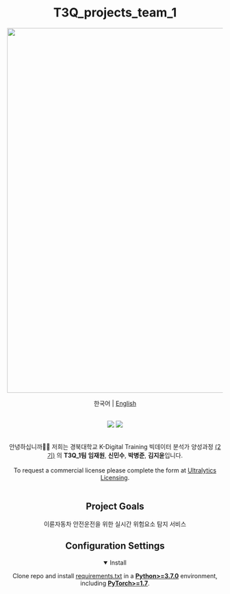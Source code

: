 # <div align="center">T3Q_projects_team_1</div>

<div align="center">

<p><a align="center" href="https://everlasting-chicken-ada.notion.site/HOME-3c279bd41574456098349527fa339db2" target="_blank"> <img src="https://user-images.githubusercontent.com/108515200/201014715-95dc2034-8bff-4a5e-835f-65e5d8ef840b.png" width="850"/></a></p>

한국어 \| [English](.github/README_eng.md)

  <br>
  <div>
    <a href="https://everlasting-chicken-ada.notion.site/HOME-3c279bd41574456098349527fa339db2"><img src="https://img.shields.io/badge/Open in Notion-000000?style=flat&logo=Notion&logoColor=white"/></a>
    <a href="https://hits.seeyoufarm.com"><img src="https://hits.seeyoufarm.com/api/count/incr/badge.svg?url=https%3A%2F%2Fgithub.com%2Fknudatascientists%2FT3Q_projects_team_1&count_bg=%233D80C8&title_bg=%23555555&icon=actigraph.svg&icon_color=%23E7E7E7&title=visitors&edge_flat=false"/></a>
  </div>
  
  <br>
  <p>
    안녕하십니까🙇🏻 저희는 경북대학교 K-Digital Training 빅데이터 분석가 양성과정
    <a href="https://datainstitute.knu.ac.kr/"> (2기)</a>
    의 <strong>T3Q_1팀</strong> <strong>임재원</strong>, <strong>신민수</strong>, <strong>박병준</strong>, <strong>김지윤</strong>입니다.
    <br><br>
    To request a commercial license please complete the form at <a href="https://ultralytics.com/license">Ultralytics Licensing</a>.
    <br><br>
  </p>
  
  
  ## <div align="center">Project Goals</div>

이륜자동차 안전운전을 위한 실시간 위험요소 탐지 서비스

## <div align="center">Configuration Settings</div>
  
<details open>
<summary>Install</summary>

Clone repo and install [requirements.txt](https://github.com/ultralytics/yolov5/blob/master/requirements.txt) in a
[**Python>=3.7.0**](https://www.python.org/) environment, including
[**PyTorch>=1.7**](https://pytorch.org/get-started/locally/).  
  
